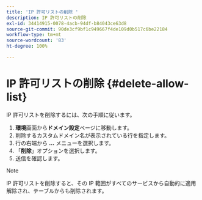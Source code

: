 ```yaml
---
title: 'IP 許可リストの削除 '
description: IP 許可リストの削除
exl-id: 34414915-0078-4acb-94df-b84043ce63d8
source-git-commit: 90de3cf9bf1c949667f4de109d0b517c6be22184
workflow-type: tm+mt
source-wordcount: '83'
ht-degree: 100%

---
```


# IP 許可リストの削除 {#delete-allow-list}

IP 許可リストを削除するには、次の手順に従います。

1. **環境**&#x200B;画面から&#x200B;**ドメイン設定**&#x200B;ページに移動します。
1. 削除するカスタムドメイン名が表示されている行を指定します。
1. 行の右端から **...** メニューを選択します。
1. 「**削除**」オプションを選択します。
1. 送信を確認します。

>[!NOTE]
>IP 許可リストを削除すると、その IP 範囲がすべてのサービスから自動的に適用解除され、テーブルからも削除されます。
